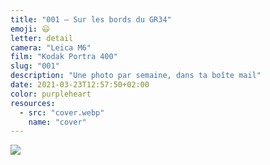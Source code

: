 ```yaml
---
title: "001 — Sur les bords du GR34"
emoji: 😃
letter: detail
camera: "Leica M6"
film: "Kodak Portra 400"
slug: "001"
description: "Une photo par semaine, dans ta boîte mail"
date: 2021-03-23T12:57:50+02:00
color: purpleheart
resources:
  - src: "cover.webp"
    name: "cover"
---
```

![](cover)
